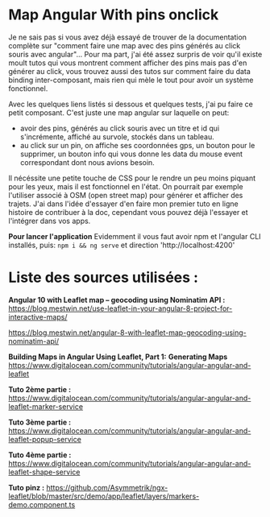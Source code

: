 # Map Angular With pins onclick

Je ne sais pas si vous avez déjà essayé de trouver de la documentation complète sur "comment faire une map avec des pins générés au click souris avec angular"... Pour ma part, j'ai été assez surpris de voir qu'il existe moult tutos qui vous montrent comment afficher des pins mais pas d'en générer au click, vous trouvez aussi des tutos sur comment faire du data binding inter-composant, mais rien qui mèle le tout pour avoir un système fonctionnel.

Avec les quelques liens listés si dessous et quelques tests, j'ai pu faire ce petit composant. C'est juste une map angular sur laquelle on peut:
- avoir des pins, générés au click souris avec un titre et id qui s'incrémente, affiché au survole, stockés dans un tableau.
- au click sur un pin, on affiche ses coordonnées gps, un bouton pour le supprimer, un bouton info qui vous donne les data du mouse event correspondant dont nous avions besoin.

Il nécéssite une petite touche de CSS pour le rendre un peu moins piquant pour les yeux, mais il est fonctionnel en l'état. On pourrait par exemple l'utiliser associé à OSM (open street map) pour générer et afficher des trajets. J'ai dans l'idée d'essayer d'en faire mon premier tuto en ligne histoire de contribuer à la doc, cependant vous pouvez déjà l'essayer et l'intégrer dans vos apps.

**Pour lancer l'application**
Evidemment il vous faut avoir npm et l'angular CLI installés, puis:
`npm i && ng serve`
et direction 'http://localhost:4200'

# Liste des sources utilisées :

**Angular 10 with Leaflet map – geocoding using Nominatim API :**
https://blog.mestwin.net/use-leaflet-in-your-angular-8-project-for-interactive-maps/

https://blog.mestwin.net/angular-8-with-leaflet-map-geocoding-using-nominatim-api/

**Building Maps in Angular Using Leaflet, Part 1:** **Generating Maps**
https://www.digitalocean.com/community/tutorials/angular-angular-and-leaflet

**Tuto 2ème partie :**
https://www.digitalocean.com/community/tutorials/angular-angular-and-leaflet-marker-service

**Tuto 3ème partie :**
https://www.digitalocean.com/community/tutorials/angular-angular-and-leaflet-popup-service

**Tuto 4ème partie :**
https://www.digitalocean.com/community/tutorials/angular-angular-and-leaflet-shape-service

**Tuto pinz :**
https://github.com/Asymmetrik/ngx-leaflet/blob/master/src/demo/app/leaflet/layers/markers-demo.component.ts

